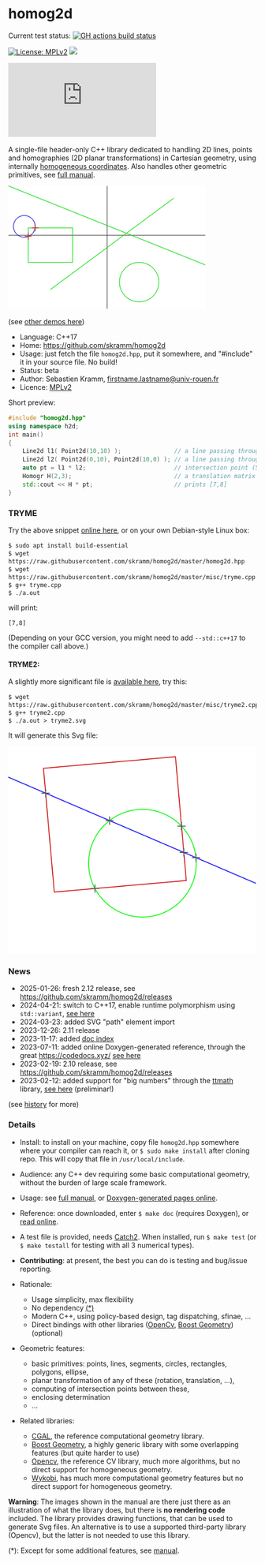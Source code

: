 # homog2d

Current test status: [![GH actions build status](https://github.com/skramm/homog2d/actions/workflows/c-cpp.yml/badge.svg)](https://github.com/skramm/homog2d/actions)

[![License: MPLv2](https://img.shields.io/badge/licence-MPLv2-brightgreen)](https://www.mozilla.org/en-US/MPL/)
![](https://img.shields.io/github/stars/skramm/homog2d)

[![File size in bytes on master](https://img.shields.io/github/size/skramm/homog2d/homog2d.hpp)](https://github.com/skramm/homog2d/blob/master/homog2d.hpp)


A single-file header-only C++ library dedicated to
handling 2D lines, points and homographies (2D planar transformations) in Cartesian geometry,
using internally [homogeneous coordinates](https://en.wikipedia.org/wiki/Homogeneous_coordinates).
Also handles other geometric primitives, see [full manual](docs/homog2d_manual.md).

![showcase1](docs/showcase/showcase1.gif)

(see [other demos here](docs/homog2d_showcase.md))

- Language: C++17
- Home: https://github.com/skramm/homog2d
- Usage: just fetch the file `homog2d.hpp`, put it somewhere, and "#include" it in your source file. No build!
- Status: beta
- Author: Sebastien Kramm, firstname.lastname@univ-rouen.fr
- Licence: [MPLv2](https://www.mozilla.org/en-US/MPL/2.0/)


Short preview:

```C++
#include "homog2d.hpp"
using namespace h2d;
int main()
{
	Line2d l1( Point2d(10,10) );               // a line passing through (0,0) and (10,10)
	Line2d l2( Point2d(0,10), Point2d(10,0) ); // a line passing through (0,10) and (10,0)
	auto pt = l1 * l2;                         // intersection point (5,5)
	Homogr H(2,3);                             // a translation matrix
	std::cout << H * pt;                       // prints [7,8]
}
```

### TRYME

Try the above snippet
[online here](https://godbolt.org/z/d9oqYs34f),
or on your own Debian-style Linux box:
```
$ sudo apt install build-essential
$ wget https://raw.githubusercontent.com/skramm/homog2d/master/homog2d.hpp
$ wget https://raw.githubusercontent.com/skramm/homog2d/master/misc/tryme.cpp
$ g++ tryme.cpp
$ ./a.out
```
will print:
```
[7,8]
```

(Depending on your GCC version, you might need to add `--std::c++17` to the compiler call above.)

#### TRYME2:

A slightly more significant file is [available here](misc/tryme2.cpp), try this:

```
$ wget https://raw.githubusercontent.com/skramm/homog2d/master/misc/tryme2.cpp
$ g++ tryme2.cpp
$ ./a.out > tryme2.svg
```

It will generate this Svg file:

![tryme2](docs/tryme2.svg)


### News

- 2025-01-26: fresh 2.12 release, see https://github.com/skramm/homog2d/releases
- 2024-04-21: switch to C++17, enable runtime polymorphism using `std::variant`, [see here](docs/homog2d_manual.md#section_rtp)
- 2024-03-23: added SVG "path" element import
- 2023-12-26: 2.11 release
- 2023-11-17: added [doc index](docs/index.md)
- 2023-07-11: added online Doxygen-generated reference, through the great https://codedocs.xyz/ [see here](https://codedocs.xyz/skramm/homog2d)
- 2023-02-19: 2.10 release, see https://github.com/skramm/homog2d/releases
- 2023-02-12: added support for "big numbers" through the [ttmath](https://www.ttmath.org/) library, [see here](docs/homog2d_manual.md#bignum) (preliminar!)

(see [history](docs/homog2d_history.md) for more)

### Details

- Install: to install on your machine, copy file `homog2d.hpp` somewhere where your compiler can reach it, or `$ sudo make install` after cloning repo.
This will copy that file in `/usr/local/include`.

- Audience: any C++ dev requiring some basic computational geometry, without the burden of large scale framework.

- Usage: see [full manual](docs/homog2d_manual.md), or [Doxygen-generated pages online](https://codedocs.xyz/skramm/homog2d).

- Reference: once downloaded, enter `$ make doc` (requires Doxygen), or [read online](https://codedocs.xyz/skramm/homog2d).

- A test file is provided, needs [Catch2](https://github.com/catchorg/Catch2).
When installed, run `$ make test` (or `$ make testall` for testing with all 3 numerical types).

- **Contributing**: at present, the best you can do is testing and bug/issue reporting.

- Rationale:
  - Usage simplicity, max flexibility
  - No dependency [(*)](#rm_fn)
  - Modern C++, using policy-based design, tag dispatching, sfinae, ...
  - Direct bindings with other libraries ([OpenCv](https://opencv.org/), [Boost Geometry](https://www.boost.org/doc/libs/1_81_0/libs/geometry/doc/html/index.html)) (optional)

- Geometric features:
  - basic primitives: points, lines, segments, circles, rectangles, polygons, ellipse,
  - planar transformation of any of these (rotation, translation, ...),
  - computing of intersection points between these,
  - enclosing determination
  - ...

- Related libraries:
  - [CGAL](https://www.cgal.org/), the reference computational geometry library.
  - [Boost Geometry](https://www.boost.org/doc/libs/1_81_0/libs/geometry/doc/html/index.html), a highly generic library with some overlapping features (but quite harder to use)
  - [Opencv](https://docs.opencv.org/), the reference CV library, much more algorithms, but no direct support for homogeneous geometry.
  - [Wykobi](http://www.wykobi.com/), has much more computational geometry features but no direct support for homogeneous geometry.

**Warning**: The images shown in the manual are there just there as an illustration of what the library does, but there is **no rendering code** included.
The library provides drawing functions, that can be used to generate Svg files.
An alternative is to use a supported third-party library (Opencv), but the latter is not needed to use this library.


(*):
<a name="rm_fn"></a>
Except for some additional features, see [manual](docs/homog2d_manual.md).
